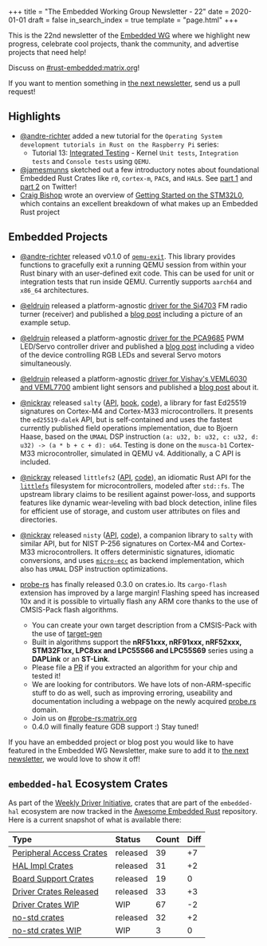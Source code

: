 +++
title = "The Embedded Working Group Newsletter - 22"
date = 2020-01-01
draft = false
in_search_index = true
template = "page.html"
+++

This is the 22nd newsletter of the [Embedded WG] where we highlight new progress, celebrate cool projects, thank the community, and advertise projects that need help!

[Embedded WG]: https://github.com/rust-embedded/wg

Discuss on [#rust-embedded:matrix.org]!

<!-- , [users.rust-lang.org], [on twitter], or [on reddit]! -->

[#rust-embedded:matrix.org]: https://matrix.to/#/#rust-embedded:matrix.org
<!-- [users.rust-lang.org]: https://example.org/#TODO -->
<!-- [on twitter]: https://example.org/#TODO -->
<!-- [on reddit]: https://example.org/#TODO -->

<!-- more -->

If you want to mention something in [the next newsletter], send us a pull request!

[the next newsletter]: https://github.com/rust-embedded/blog/edit/master/content/2020-01-30-newsletter-23.md

## Highlights


- [@andre-richter] added a new tutorial for the `Operating System development tutorials in Rust on the Raspberry Pi` series:
    - Tutorial 13: [Integrated Testing](https://github.com/rust-embedded/rust-raspi3-OS-tutorials/tree/master/13_integrated_testing) - Kernel `Unit tests`, `Integration tests` and `Console tests` using `QEMU`.
- [@jamesmunns] sketched out a few introductory notes about foundational Embedded Rust Crates like `r0`, `cortex-m`, `PAC`s, and `HAL`s. See [part 1] and [part 2] on Twitter!
- [Craig Bishop] wrote an overview of [Getting Started on the STM32L0], which contains an excellent breakdown of what makes up an Embedded Rust project

[@jamesmunns]: https://twitter.com/bitshiftmask
[part 1]: https://twitter.com/bitshiftmask/status/1210714309124186112
[part 2]: https://twitter.com/bitshiftmask/status/1211031300531986432
[Craig Bishop]: https://github.com/craigjb
[Getting Started on the STM32L0]: https://craigjb.com/2019/12/31/stm32l0-rust/

## Embedded Projects

- [@andre-richter] released v0.1.0 of [`qemu-exit`]. This library provides functions to gracefully exit a running QEMU session from within your Rust binary with an user-defined exit code. This can be used for unit or integration tests that run inside QEMU. Currently supports `aarch64` and `x86_64` architectures.

- [@eldruin] released a platform-agnostic [driver for the Si4703][si4703-driver] FM radio turner (receiver) and published a [blog post][si4703-blog-post] including a picture of an example setup.

- [@eldruin] released a platform-agnostic [driver for the PCA9685][pca9685-driver] PWM LED/Servo controller driver and published a [blog post][pca9685-blog-post] including a video of the device controlling RGB LEDs and several Servo motors simultaneously.

- [@eldruin] released a platform-agnostic [driver for Vishay's VEML6030 and VEML7700][veml6030-driver] ambient light sensors and published a [blog post][veml6030-blog-post] about it.

- [@nickray] released `salty` ([API][salty-api], [book][salty-book], [code][salty-code]), a library for fast Ed25519 signatures on Cortex-M4 and Cortex-M33 microcontrollers. It presents the `ed25519-dalek` API, but is self-contained and uses the fastest currently published field operations implementation, due to Bjoern Haase, based on the `UMAAL` DSP instruction `(a: u32, b: u32, c: u32, d: u32) -> (a * b + c + d): u64`. Testing is done on the `musca-b1` Cortex-M33 microcontroller, simulated in QEMU v4. Additionally, a C API is included.

- [@nickray] released `littlefs2` ([API][littlefs2-api], [code][littlefs2-code]), an idiomatic Rust API for the [`littlefs`][littlefs-upstream] filesystem for microcontrollers, modeled after `std::fs`. The upstream library claims to be resilient against power-loss, and supports features like dynamic wear-leveling with bad block detection, inline files for efficient use of storage, and custom user attributes on files and directories.

- [@nickray] released `nisty` ([API][nisty-api], [code][nisty-code]), a companion library to `salty` with similar API, but for NIST P-256 signatures on Cortex-M4 and Cortex-M33 microcontrollers. It offers deterministic signatures, idiomatic conversions, and uses [`micro-ecc`][micro-ecc] as backend implementation, which also has `UMAAL` DSP instruction optimizations.

- [probe-rs] has finally released 0.3.0 on crates.io. Its `cargo-flash` extension has improved by a large margin! Flashing speed has increased 10x and it is possible to virtually flash any ARM core thanks to the use of CMSIS-Pack flash algorithms.
    - You can create your own target description from a CMSIS-Pack with the use of [target-gen]
    - Built in algorithms support the **nRF51xxx, nRF91xxx, nRF52xxx, STM32F1xx, LPC8xx and LPC55S66 and LPC55S69** series using a **DAPLink** or an **ST-Link**.
    - Please file a [PR][probe-rs-pr] if you extracted an algorithm for your chip and tested it!
    - We are looking for contributors. We have lots of non-ARM-specific stuff to do as well, such as improving erroring, useability and documentation including a webpage on the newly acquired [probe.rs] domain.
    - Join us on [#probe-rs:matrix.org]
    - 0.4.0 will finally feature GDB support :) Stay tuned!

[@andre-richter]: https://github.com/andre-richter
[`qemu-exit`]: https://crates.io/crates/qemu-exit

[@eldruin]: https://github.com/eldruin
[si4703-driver]: https://crates.io/crates/si4703
[si4703-blog-post]: https://blog.eldruin.com/si4703-fm-radio-receiver-driver-in-rust/

[pca9685-driver]: https://crates.io/crates/pwm-pca9685
[pca9685-blog-post]: https://blog.eldruin.com/pca9685-pwm-led-servo-controller-driver-in-rust/

[veml6030-driver]: https://crates.io/crates/veml6030
[veml6030-blog-post]: https://blog.eldruin.com/veml6030-ambient-light-sensor-driver-in-rust/

[@nickray]: https://github.com/nickray
[salty-api]: https://api.salty.rs
[salty-book]: https://book.salty.rs
[salty-code]: https://code.salty.rs
[fe25519]: https://github.com/BjoernMHaase/fe25519
[littlefs2-api]: https://docs.rs/littlefs2
[littlefs2-code]: https://github.com/nickray/littlefs2
[littlefs-upstream]: https://github.com/ARMmbed/littlefs
[nisty-api]: https://docs.rs/nisty
[nisty-code]: https://github.com/nickray/nisty
[micro-ecc]: https://github.com/kmackay/micro-ecc

[probe-rs]: https://github.com/probe-rs/probe-rs
[cargo-flash]: https://github.com/probe-rs/probe-rs/tree/master/cargo-flash
[target-gen]: https://github.com/probe-rs/target-gen
[probe-rs-pr]: https://github.com/probe-rs/probe-rs/pulls
[#probe-rs:matrix.org]: https://matrix.to/#/#probe-rs:matrix.org
[probe.rs]: https://probe.rs

If you have an embedded project or blog post you would like to have featured in the Embedded WG Newsletter, make sure to add it to [the next newsletter], we would love to show it off!

## `embedded-hal` Ecosystem Crates

As part of the [Weekly Driver Initiative], crates that are part of the `embedded-hal` ecosystem are now tracked in the [Awesome Embedded Rust] repository. Here is a current snapshot of what is available there:

| Type                       | Status    | Count | Diff |
| :---                       | :-----    | :---- | :--- |
| [Peripheral Access Crates] | released  | 39    | +7   |
| [HAL Impl Crates]          | released  | 31    | +2   |
| [Board Support Crates]     | released  | 19    |  0   |
| [Driver Crates Released]   | released  | 33    | +3   |
| [Driver Crates WIP]        | WIP       | 67    | -2   |
| [no-std crates]            | released  | 32    | +2   |
| [no-std crates WIP]        | WIP       |  3    |  0   |

[Awesome Embedded Rust]: https://github.com/rust-embedded/awesome-embedded-rust
[Weekly Driver Initiative]: https://github.com/rust-embedded/wg/issues/39
[Peripheral Access Crates]: https://github.com/rust-embedded/awesome-embedded-rust#peripheral-access-crates
[HAL Impl Crates]: https://github.com/rust-embedded/awesome-embedded-rust#hal-implementation-crates
[Board Support Crates]: https://github.com/rust-embedded/awesome-embedded-rust#board-support-crates
[Driver Crates Released]: https://github.com/rust-embedded/awesome-embedded-rust#driver-crates
[Driver Crates WIP]: https://github.com/rust-embedded/awesome-embedded-rust#wip
[no-std crates]: https://github.com/rust-embedded/awesome-embedded-rust#no-std-crates
[no-std crates WIP]: https://github.com/rust-embedded/awesome-embedded-rust#wip-1

